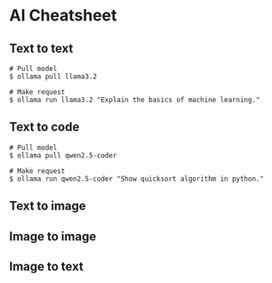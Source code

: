 
# AI Cheatsheet

## Text to text

~~~
# Pull model
$ ollama pull llama3.2

# Make request
$ ollama run llama3.2 "Explain the basics of machine learning."
~~~

## Text to code

~~~
# Pull model
$ ollama pull qwen2.5-coder

# Make request
$ ollama run qwen2.5-coder "Show quicksort algorithm in python."
~~~

## Text to image

## Image to image

## Image to text
